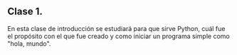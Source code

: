 ## Clase 1.

En esta clase de introducción se estudiará para que sirve Python, cuál fue el propósito con 
el que fue creado y como iniciar un programa simple como "hola, mundo".


